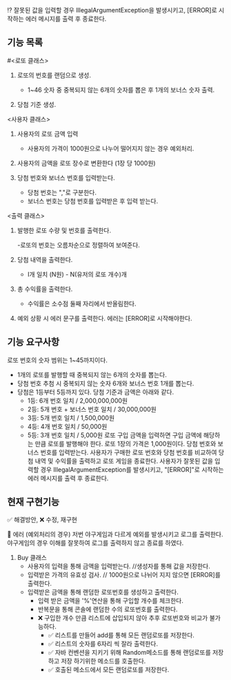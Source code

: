 ⁉ 잘못된 값을 입력할 경우 IllegalArgumentException을 발생시키고, [ERROR]로 시작하는 에러 메시지를 출력 후 종료한다.

## 기능 목록

#<로또 클래스>
1. 로또의 번호를 랜덤으로 생성.

    - 1~46 숫자 중 중복되지 않는 6개의 숫자를 뽑은 후 1개의 보너스 숫자 출력.

3. 당첨 기준 생성.

<사용자 클래스>
1. 사용자의 로또 금액 입력
    
    - 사용자의 가격이 1000원으로 나누어 떨어지지 않는 경우 예외처리.
   
2. 사용자의 금액을 로또 장수로 변환한다 (1장 당 1000원)

3. 당첨 번호와 보너스 번호를 입력받는다.
    
    - 당첨 번호는 ","로 구분한다.
    - 보너스 번호는 당첨 번호를 입력받은 후 입력 받는다.

<출력 클래스>
1. 발행한 로또 수량 및 번호를 출력한다. 

    -로또의 번호는 오름차순으로 정렬하여 보여준다.

2. 당첨 내역을 출력한다.

    - I개 일치 (N원) - N(유저의 로또 개수)개
    
3. 총 수익률을 출력한다.

    - 수익률은 소수점 둘째 자리에서 반올림한다.

4. 예외 상황 시 에러 문구를 출력한다. 에러는 [ERROR]로 시작해야한다.


## 기능 요구사항

로또 번호의 숫자 범위는 1~45까지이다.
- 1개의 로또를 발행할 때 중복되지 않는 6개의 숫자를 뽑는다.
- 당첨 번호 추첨 시 중복되지 않는 숫자 6개와 보너스 번호 1개를 뽑는다.
- 당첨은 1등부터 5등까지 있다. 당첨 기준과 금액은 아래와 같다.
   - 1등: 6개 번호 일치 / 2,000,000,000원
   - 2등: 5개 번호 + 보너스 번호 일치 / 30,000,000원
   - 3등: 5개 번호 일치 / 1,500,000원
   - 4등: 4개 번호 일치 / 50,000원
   - 5등: 3개 번호 일치 / 5,000원
     로또 구입 금액을 입력하면 구입 금액에 해당하는 만큼 로또를 발행해야 한다.
     로또 1장의 가격은 1,000원이다.
     당첨 번호와 보너스 번호를 입력받는다.
     사용자가 구매한 로또 번호와 당첨 번호를 비교하여 당첨 내역 및 수익률을 출력하고 로또 게임을 종료한다.
     사용자가 잘못된 값을 입력할 경우 IllegalArgumentException를 발생시키고, "[ERROR]"로 시작하는 에러 메시지를 출력 후 종료한다.

## 현재 구현기능
✅ 해결방안, ❌ 수정, 재구현

💫 에러 (예외처리의 경우) 저번 야구게임과 다르게 예외를 발생시키고 로그를 출력한다.
    야구게임의 경우 이해를 잘못하여 로그를 출력하지 않고 종료를 하였다.

1. Buy 클래스
    - 사용자의 입력을 통해 금액을 입력받는다. //생성자를 통해 값을 저장한다.
    - 입력받은 가격의 유효성 검사. // 1000원으로 나뉘어 지지 않으면 [ERROR]를 출력한다.
    - 입력받은 금액을 통해 랜덤한 로또번호를 생성하고 출력한다.
      - 입력 받은 금액을 '%'연산을 통해 구입할 개수를 체크한다.
      - 반복문을 통해 콘솔에 랜덤한 수의 로또번호를 출력한다.
      - ❌ 구입한 개수 만큼 리스트에 삽입되지 않아 추후 로또번호와 비교가 불가능하다.
        - ✅ 리스트를 만들어 add를 통해 모든 랜덤로또를 저장한다.
        - ✅ 리스트의 숫자를 6자리 씩 잘라 출력한다.
        - ✅ 자바 컨벤션을 지키기 위해 Random메소드를 통해 랜덤로또를 저장하고 저장 하기위한 메소드를 호출한다.
        - ✅ 호출된 메소드에서 모든 랜덤로또를 저장한다.

